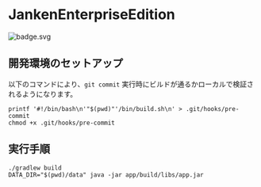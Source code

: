 # JankenEnterpriseEdition

![badge.svg](https://github.com/os1ma/JankenEnterpriseEdition/workflows/workflow/badge.svg)

## 開発環境のセットアップ

以下のコマンドにより、`git commit` 実行時にビルドが通るかローカルで検証されるようになります。

```shell
printf '#!/bin/bash\n'"$(pwd)"'/bin/build.sh\n' > .git/hooks/pre-commit
chmod +x .git/hooks/pre-commit
```

## 実行手順

```shell
./gradlew build
DATA_DIR="$(pwd)/data" java -jar app/build/libs/app.jar
```
